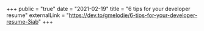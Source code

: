 +++
public = "true"
date = "2021-02-19"
title = "6 tips for your developer resume"
externalLink = "https://dev.to/gmelodie/6-tips-for-your-developer-resume-3iab"
+++

